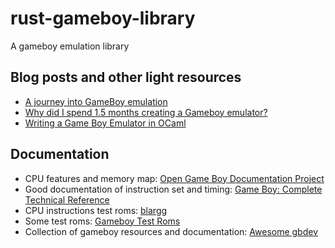 # rust-gameboy-library
A gameboy emulation library

## Blog posts and other light resources
- [A journey into GameBoy emulation](https://robertovaccari.com/blog/2020_09_26_gameboy/)
- [Why did I spend 1.5 months creating a Gameboy emulator?](https://blog.rekawek.eu/2017/02/09/coffee-gb/)
- [Writing a Game Boy Emulator in OCaml](https://linoscope.github.io/writing-a-game-boy-emulator-in-ocaml/)

## Documentation
 - CPU features and memory map: [Open Game Boy Documentation Project](https://mgba-emu.github.io/gbdoc/#cpu)
 - Good documentation of instruction set and timing: [Game Boy: Complete Technical Reference](https://gekkio.fi/files/gb-docs/gbctr.pdf)
 - CPU instructions test roms: [blargg](https://github.com/retrio/gb-test-roms/tree/master/cpu_instrs)
 - Some test roms: [Gameboy Test Roms](https://github.com/c-sp/gameboy-test-roms)
 - Collection of gameboy resources and documentation: [Awesome gbdev](https://github.com/gbdev/awesome-gbdev)
 
